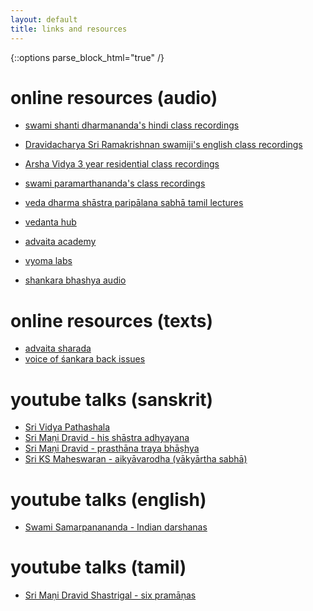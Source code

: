 ```yaml
---
layout: default
title: links and resources
---
```


{::options parse_block_html="true" /}

# online resources (audio)

- [swami shanti dharmananda's hindi class recordings][sd]
- [Dravidacharya Sri Ramakrishnan swamiji's english class recordings][sn]
- [Arsha Vidya 3 year residential class recordings][avg]
- [swami paramarthananda's class recordings][sp]

- [veda dharma shāstra paripālana sabhā tamil lectures][vdsps]
- [vedanta hub](https://www.vedantahub.org)
- [advaita academy](http://www.advaita-academy.org/)
- [vyoma labs](https://www.sanskritfromhome.in)

- [shankara bhashya audio](https://archive.org/details/@30nov1957)

# online resources (texts)

- [advaita sharada](https://advaitasharada.sringeri.net)
- [voice of śankara back issues](http://advaitacentre.org/archives/)

[sn]: http://shastranethralaya.org/discourse/?lang=english
[avg]: https://arshavidya.in/product/fifth-3-year-long-term-course-2010-2013/
[sp]: https://www.yogamalika.org
[sd]: https://www.youtube.com/channel/UCb9b-V_mNkBL2PcrWaCDN3A/playlists
[vdsps]: https://www.youtube.com/channel/UCvItbtggl54FxSLyo7-XjxQ/videos

# youtube talks (sanskrit)

- [Sri Vidya Pathashala](https://youtu.be/kfwxQtpf4JQ)
- [Sri Maṇi Dravid - his shāstra adhyayana](https://www.youtube.com/watch?v=WMvMut0AwEc)
- [Sri Maṇi Dravid - prasthāna traya bhāṣhya](https://www.youtube.com/watch?v=jo2KdicQu_E)
- [Sri KS Maheswaran - aikyāvarodha (vākyārtha sabhā)](https://www.youtube.com/watch?v=ADlGJWbR5-M)

# youtube talks (english)

- [Swami Samarpanananda - Indian darshanas](https://www.youtube.com/watch?v=R4BMFImFBa0&list=PLOsVQYiDSaj4Uq9bBj8NyvG8tOHyZogwz)

# youtube talks (tamil)

- [Sri Maṇi Dravid Shastrigal - six pramāṇas](https://www.youtube.com/watch?v=sADGK79EqsE)
